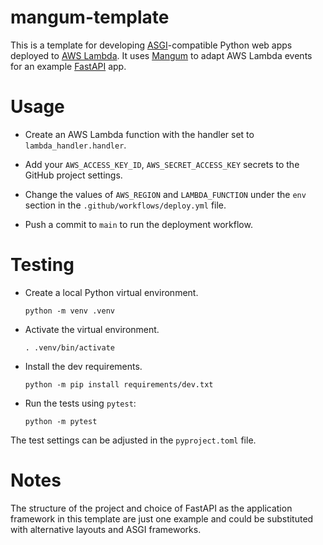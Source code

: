 # mangum-template

This is a template for developing [ASGI](https://asgi.readthedocs.io/en/latest/)-compatible Python web apps deployed to [AWS Lambda](https://aws.amazon.com/lambda/). It uses [Mangum](https://github.com/jordaneremieff/mangum) to adapt AWS Lambda events for an example [FastAPI](https://github.com/tiangolo/fastapi) app.

# Usage

- Create an AWS Lambda function with the handler set to `lambda_handler.handler`.
  
- Add your `AWS_ACCESS_KEY_ID`, `AWS_SECRET_ACCESS_KEY` secrets to the GitHub project settings.
  
- Change the values of `AWS_REGION` and `LAMBDA_FUNCTION` under the `env` section in the `.github/workflows/deploy.yml` file.

- Push a commit to `main` to run the deployment workflow.

# Testing

- Create a local Python virtual environment.

    `python -m venv .venv`
- Activate the virtual environment.

    `. .venv/bin/activate`
- Install the dev requirements.

    `python -m pip install requirements/dev.txt`

- Run the tests using `pytest`:

    `python -m pytest`

The test settings can be adjusted in the `pyproject.toml` file.

# Notes

The structure of the project and choice of FastAPI as the application framework in this template are just one example and could be substituted with alternative layouts and ASGI frameworks.

<!-- Security scan triggered at 2025-09-02 01:53:55 -->

<!-- Security scan triggered at 2025-09-09 05:33:01 -->